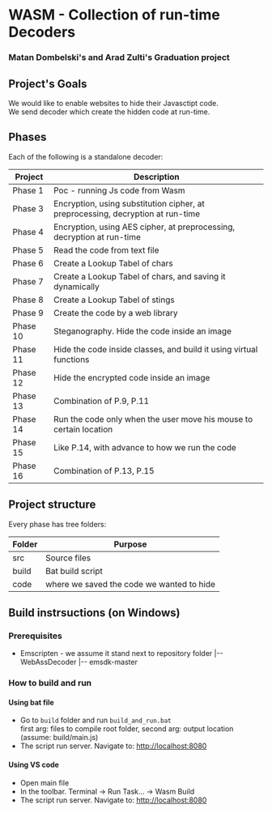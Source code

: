 # WASM - Collection of run-time Decoders

### Matan Dombelski's and Arad Zulti's Graduation project

## Project's Goals

We would like to enable websites to hide their Javasctipt code. \
We send decoder which create the hidden code at run-time. 

## Phases

Each of the following is a standalone decoder:

| Project | Description |
| ------- | ----------- |
| Phase 1 | Poc - running Js code from Wasm |
| Phase 3 | Encryption, using substitution cipher, at preprocessing, decryption at run-time |
| Phase 4 | Encryption, using AES cipher, at preprocessing, decryption at run-time |
| Phase 5 | Read the code from text file |
| Phase 6 | Create a Lookup Tabel of chars |
| Phase 7 | Create a Lookup Tabel of chars, and saving it dynamically |
| Phase 8 | Create a Lookup Tabel of stings |
| Phase 9 | Create the code by a web library |
| Phase 10 | Steganography. Hide the code inside an image |
| Phase 11 | Hide the code inside classes, and build it using virtual functions |
| Phase 12 | Hide the encrypted code inside an image |
| Phase 13 | Combination of P.9, P.11 |
| Phase 14 | Run the code only when the user move his mouse to certain location |
| Phase 15 | Like P.14, with advance to how we run the code |
| Phase 16 | Combination of P.13, P.15 |

## Project structure
 
Every phase has tree folders:

| Folder | Purpose |
| ------ | ------- |
| src    | Source files |
| build  | Bat build script |
| code   | where we saved the code we wanted to hide |

## Build instrsuctions (on Windows)

### Prerequisites

-  Emscripten - we assume it stand next to repository folder
|-- WebAssDecoder
|-- emsdk-master

### How to build and run

#### Using bat file

- Go to `build` folder and run `build_and_run.bat` \
first arg: files to compile root folder, second arg: output location (assume: build/main.js) 
- The script run server. Navigate to: [http://localhost:8080](http://localhost:8080)

#### Using VS code

- Open main file 
- In the toolbar. Terminal -> Run Task... -> Wasm Build
- The script run server. Navigate to: [http://localhost:8080](http://localhost:8080)
